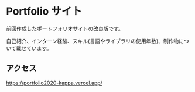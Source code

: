 # Portfolio サイト

前回作成したポートフォリオサイトの改良版です。

自己紹介、インターン経験、スキル(言語やライブラリの使用年数)、制作物について載せています。

## アクセス

https://portfolio2020-kappa.vercel.app/
